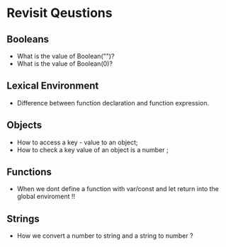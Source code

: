 # Revisit Qeustions

## Booleans

- What is the value of Boolean("")?
- What is the value of Boolean(0)?

## Lexical Environment

- Difference between function declaration and function expression.

## Objects

- How to access a key - value to an object;
- How to check a key value of an object is a number ;

## Functions

- When we dont define a function with var/const and let
  return into the global enviroment !!

## Strings

- How we convert a number to string and a string to number ?
